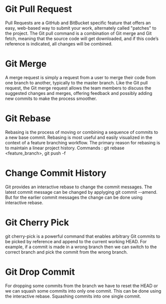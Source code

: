 # Git Pull Request
Pull Requests are a GitHub and BitBucket specific feature that offers an easy, web-based way to submit your work, alternately called "patches" to the project.
The Git pull command is a combination of Git merge and Git fetch, meaning that the source code will get downloaded, and if this code’s reference is indicated, all changes will be combined.

# Git Merge
A merge request is simply a request from a user to merge their code from one branch to another, typically to the master branch. Like the Git pull request, the Git merge request allows the team members to discuss the suggested changes and merges, offering feedback and possibly adding new commits to make the process smoother.

# Git Rebase
Rebasing is the process of moving or combining a sequence of commits to a new base commit. Rebasing is most useful and easily visualized in the context of a feature branching workflow. The primary reason for rebasing is to maintain a linear project history.
Commands : git rebase <feature_branch>, git push -f

# Change Commit History
Git provides an interactive rebase to change the commit messages. The latest commit message can be changed by applyging git commit --amend. But for the earlier commit messages the change can be done using interactive rebase.

# Git Cherry Pick
git cherry-pick is a powerful command that enables arbitrary Git commits to be picked by reference and append to the current working HEAD. For example, if a commit is made in a wrong branch then we can switch to the correct branch and pick the commit from the wrong branch.

# Git Drop Commit
For dropping some commits from the branch we have to reset the HEAD or we can squash some commits into only one commit. This can be done using the interactive rebase.
Squashing commits into one single commit.